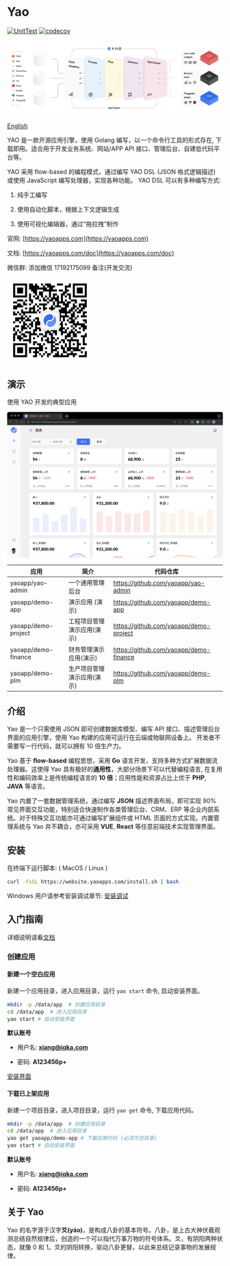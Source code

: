# Yao

[![UnitTest](https://github.com/YaoApp/yao/actions/workflows/unit-test.yml/badge.svg)](https://github.com/YaoApp/yao/actions/workflows/unit-test.yml)
[![codecov](https://codecov.io/gh/YaoApp/yao/branch/main/graph/badge.svg?token=294Y05U71J)](https://codecov.io/gh/YaoApp/yao)

![介绍](docs/architecture.png)

[English](README.md)

YAO 是一款开源应用引擎，使用 Golang 编写，以一个命令行工具的形式存在, 下载即用。适合用于开发业务系统、网站/APP API 接口、管理后台、自建低代码平台等。

YAO 采用 flow-based 的编程模式，通过编写 YAO DSL (JSON 格式逻辑描述) 或使用 JavaScript 编写处理器，实现各种功能。 YAO DSL 可以有多种编写方式:

1. 纯手工编写

2. 使用自动化脚本，根据上下文逻辑生成

3. 使用可视化编辑器，通过“拖拉拽”制作

官网: [https://yaoapps.com](https://yaoapps.com)

文档: [https://yaoapps.com/doc](https://yaoapps.com/doc)

微信群: 添加微信 17192175099 备注(开发交流)

![微信群](docs/wechat.jpg)

## 演示

使用 YAO 开发的典型应用

![界面](docs/yao-setup-demo.jpg)

| 应用                | 简介                       | 代码仓库                               |
| ------------------- | -------------------------- | -------------------------------------- |
| yaoapp/yao-admin    | 一个通用管理后台           | https://github.com/yaoapp/yao-admin    |
| yaoapp/demo-app     | 演示应用 (演示)            | https://github.com/yaoapp/demo-app     |
| yaoapp/demo-project | 工程项目管理演示应用(演示) | https://github.com/yaoapp/demo-project |
| yaoapp/demo-finance | 财务管理演示应用(演示)     | https://github.com/yaoapp/demo-finance |
| yaoapp/demo-plm     | 生产项目管理演示应用(演示) | https://github.com/yaoapp/demo-plm     |

## 介绍

Yao 是一个只需使用 JSON 即可创建数据库模型、编写 API 接口、描述管理后台界面的应用引擎，使用 Yao 构建的应用可运行在云端或物联网设备上。 开发者不需要写一行代码，就可以拥有 10 倍生产力。

Yao 基于 **flow-based** 编程思想，采用 **Go** 语言开发，支持多种方式扩展数据流处理器。这使得 Yao 具有极好的**通用性**，大部分场景下可以代替编程语言, 在复用性和编码效率上是传统编程语言的 **10 倍**；应用性能和资源占比上优于 **PHP**, **JAVA** 等语言。

Yao 内置了一套数据管理系统，通过编写 **JSON** 描述界面布局，即可实现 90% 常见界面交互功能，特别适合快速制作各类管理后台、CRM、ERP 等企业内部系统。对于特殊交互功能亦可通过编写扩展组件或 HTML 页面的方式实现。内置管理系统与 Yao 并不耦合，亦可采用 **VUE**, **React** 等任意前端技术实现管理界面。

## 安装

在终端下运行脚本: ( MacOS / Linux )

```bash
curl -fsSL https://website.yaoapps.com/install.sh | bash
```

Windows 用户请参考安装调试章节: [安装调试](https://yaoapps.com/doc/%E4%BB%8B%E7%BB%8D/%E5%AE%89%E8%A3%85%E8%B0%83%E8%AF%95)

## 入门指南

详细说明请看[文档](https://yaoapps.com/doc/%E4%BB%8B%E7%BB%8D/%E5%85%A5%E9%97%A8%E6%8C%87%E5%8D%97)

### 创建应用

#### 新建一个空白应用

新建一个应用目录，进入应用目录，运行 `yao start` 命令, 启动安装界面。

```bash
mkdir -p /data/app  # 创建应用目录
cd /data/app  # 进入应用目录
yao start # 启动安装界面
```

**默认账号**

- 用户名: **xiang@iqka.com**

- 密码: **A123456p+**

[安装界面](docs/yao-setup-step2.jpg)

#### 下载已上架应用

新建一个项目目录，进入项目目录，运行 `yao get` 命令, 下载应用代码。

```bash
mkdir -p /data/app  # 创建应用目录
cd /data/app  # 进入应用目录
yao get yaoapp/demo-app # 下载应用代码 (必须为空目录)
yao start # 启动安装界面
```

**默认账号**

- 用户名: **xiang@iqka.com**

- 密码: **A123456p+**

## 关于 Yao

Yao 的名字源于汉字**爻(yáo)**，是构成八卦的基本符号。八卦，是上古大神伏羲观测总结自然规律后，创造的一个可以指代万事万物的符号体系。爻，有阴阳两种状态，就像 0 和 1。爻的阴阳转换，驱动八卦更替，以此来总结记录事物的发展规律。
